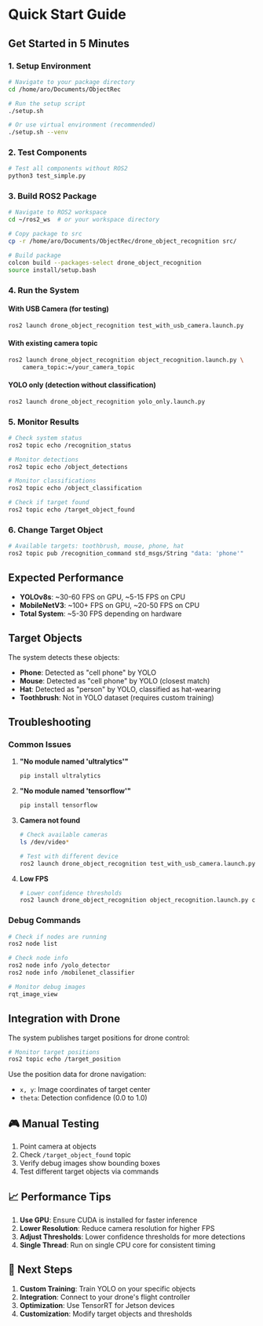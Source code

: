 # Quick Start Guide

## Get Started in 5 Minutes

### 1. Setup Environment
```bash
# Navigate to your package directory
cd /home/aro/Documents/ObjectRec

# Run the setup script
./setup.sh

# Or use virtual environment (recommended)
./setup.sh --venv
```

### 2. Test Components
```bash
# Test all components without ROS2
python3 test_simple.py
```

### 3. Build ROS2 Package
```bash
# Navigate to ROS2 workspace
cd ~/ros2_ws  # or your workspace directory

# Copy package to src
cp -r /home/aro/Documents/ObjectRec/drone_object_recognition src/

# Build package
colcon build --packages-select drone_object_recognition
source install/setup.bash
```

### 4. Run the System

#### With USB Camera (for testing)
```bash
ros2 launch drone_object_recognition test_with_usb_camera.launch.py
```

#### With existing camera topic
```bash
ros2 launch drone_object_recognition object_recognition.launch.py \
    camera_topic:=/your_camera_topic
```

#### YOLO only (detection without classification)
```bash
ros2 launch drone_object_recognition yolo_only.launch.py
```

### 5. Monitor Results
```bash
# Check system status
ros2 topic echo /recognition_status

# Monitor detections
ros2 topic echo /object_detections

# Monitor classifications
ros2 topic echo /object_classification

# Check if target found
ros2 topic echo /target_object_found
```

### 6. Change Target Object
```bash
# Available targets: toothbrush, mouse, phone, hat
ros2 topic pub /recognition_command std_msgs/String "data: 'phone'"
```

## Expected Performance

- **YOLOv8s**: ~30-60 FPS on GPU, ~5-15 FPS on CPU
- **MobileNetV3**: ~100+ FPS on GPU, ~20-50 FPS on CPU
- **Total System**: ~5-30 FPS depending on hardware

## Target Objects

The system detects these objects:
- **Phone**: Detected as "cell phone" by YOLO
- **Mouse**: Detected as "cell phone" by YOLO (closest match)
- **Hat**: Detected as "person" by YOLO, classified as hat-wearing
- **Toothbrush**: Not in YOLO dataset (requires custom training)

## Troubleshooting

### Common Issues

1. **"No module named 'ultralytics'"**
   ```bash
   pip install ultralytics
   ```

2. **"No module named 'tensorflow'"**
   ```bash
   pip install tensorflow
   ```

3. **Camera not found**
   ```bash
   # Check available cameras
   ls /dev/video*
   
   # Test with different device
   ros2 launch drone_object_recognition test_with_usb_camera.launch.py camera_device:=/dev/video1
   ```

4. **Low FPS**
   ```bash
   # Lower confidence thresholds
   ros2 launch drone_object_recognition object_recognition.launch.py confidence_threshold:=0.3
   ```

### Debug Commands
```bash
# Check if nodes are running
ros2 node list

# Check node info
ros2 node info /yolo_detector
ros2 node info /mobilenet_classifier

# Monitor debug images
rqt_image_view
```

## Integration with Drone

The system publishes target positions for drone control:
```bash
# Monitor target positions
ros2 topic echo /target_position
```

Use the position data for drone navigation:
- `x, y`: Image coordinates of target center
- `theta`: Detection confidence (0.0 to 1.0)

## 🎮 Manual Testing

1. Point camera at objects
2. Check `/target_object_found` topic
3. Verify debug images show bounding boxes
4. Test different target objects via commands

## 📈 Performance Tips

1. **Use GPU**: Ensure CUDA is installed for faster inference
2. **Lower Resolution**: Reduce camera resolution for higher FPS
3. **Adjust Thresholds**: Lower confidence thresholds for more detections
4. **Single Thread**: Run on single CPU core for consistent timing

## 🔄 Next Steps

1. **Custom Training**: Train YOLO on your specific objects
2. **Integration**: Connect to your drone's flight controller
3. **Optimization**: Use TensorRT for Jetson devices
4. **Customization**: Modify target objects and thresholds

